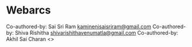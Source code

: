 # Webarcs
Co-authored-by: Sai Sri Ram <kaminenisaisriram@gmail.com>
Co-authored-by: Shiva Rishitha <shivarishithavenumatla@gmail.com>
Co-authored-by: Akhil Sai Charan <>
